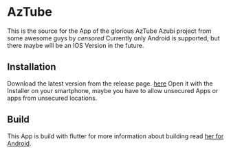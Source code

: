 # AzTube

This is the source for the  App of the glorious AzTube Azubi project from some awesome guys by *censored*
Currently only Android is supported, but there maybe will be an IOS Version in the future.

## Installation

Download the latest version from the release page. [here](https://github.com/NouCake/aztube-app/releases)
Open it with the Installer on your smartphone, maybe you have to allow unsecured Apps or apps from unsecured locations.

## Build

This App is build with flutter for more information about building read [her for Android](https://docs.flutter.dev/deployment/android).


